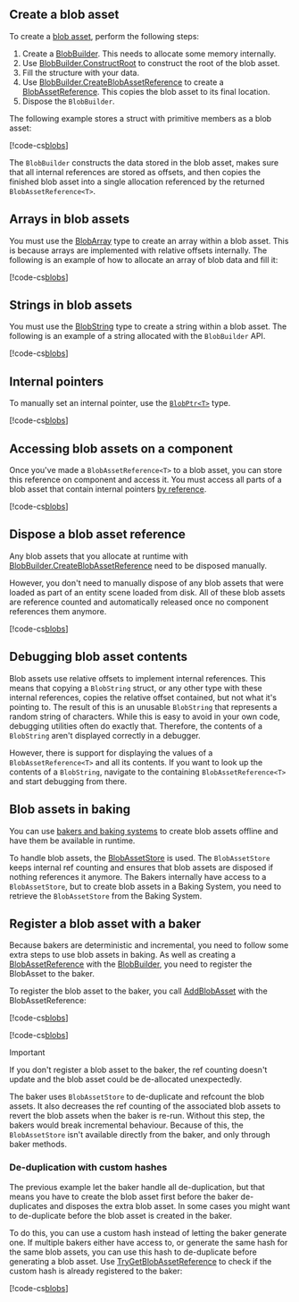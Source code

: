 ## Create a blob asset

To create a [blob asset](blob-assets-concept.md), perform the following steps:

1. Create a [BlobBuilder](xref:Unity.Entities.BlobBuilder). This needs to allocate some memory internally.
1. Use [BlobBuilder.ConstructRoot](xref:Unity.Entities.BlobBuilder.ConstructRoot*) to construct the root of the blob asset. 
1. Fill the structure with your data.
1. Use [BlobBuilder.CreateBlobAssetReference](xref:Unity.Entities.BlobBuilder.CreateBlobAssetReference*) to create a [BlobAssetReference](xref:Unity.Entities.BlobAssetReference`1). This copies the blob asset to its final location.
1. Dispose the `BlobBuilder`.

The following example stores a struct with primitive members as a blob asset:

[!code-cs[blobs](../DocCodeSamples.Tests/BlobAssetExamples.cs#CreateSimpleBlobAsset)]

The `BlobBuilder` constructs the data stored in the blob asset, makes sure that all internal references are stored as offsets, and then copies the finished blob asset into a single allocation referenced by the returned `BlobAssetReference<T>`.

## Arrays in blob assets

You must use the [BlobArray](xref:Unity.Entities.BlobArray`1) type to create an array within a blob asset. This is because arrays are implemented with relative offsets internally. The following is an example of how to allocate an array of blob data and fill it:

[!code-cs[blobs](../DocCodeSamples.Tests/BlobAssetExamples.cs#CreateBlobAssetWithArray)]

## Strings in blob assets
You must use the [BlobString](xref:Unity.Entities.BlobString) type to create a string within a blob asset. The following is an example of a string allocated with the `BlobBuilder` API.

[!code-cs[blobs](../DocCodeSamples.Tests/BlobAssetExamples.cs#CreateBlobAssetWithString)]

## Internal pointers

To manually set an internal pointer, use the [`BlobPtr<T>`](xref:Unity.Entities.BlobPtr`1) type.

[!code-cs[blobs](../DocCodeSamples.Tests/BlobAssetExamples.cs#CreateBlobAssetWithInternalPointer)]

## Accessing blob assets on a component
Once you've made a `BlobAssetReference<T>` to a blob asset, you can store this reference on component and access it. You must access all parts of a blob asset that contain internal pointers [by reference](blob-assets-concept.md#supported-data).

[!code-cs[blobs](../DocCodeSamples.Tests/BlobAssetExamples.cs#BlobAssetOnAComponent)]

## Dispose a blob asset reference

Any blob assets that you allocate at runtime with [BlobBuilder.CreateBlobAssetReference](xref:Unity.Entities.BlobBuilder.CreateBlobAssetReference*) need to be disposed manually. 

However, you don't need to manually dispose of any blob assets that were loaded as part of an entity scene loaded from disk. All of these blob assets are reference counted and automatically released once no component references them anymore.

[!code-cs[blobs](../DocCodeSamples.Tests/BlobAssetExamples.cs#BlobAssetInRuntime)]

## Debugging blob asset contents

Blob assets use relative offsets to implement internal references. This means that copying a `BlobString` struct, or any other type with these internal references, copies the relative offset contained, but not what it's pointing to. The result of this is an unusable `BlobString` that represents a random string of characters. While this is easy to avoid in your own code, debugging utilities often do exactly that. Therefore, the contents of a `BlobString` aren't displayed correctly in a debugger.

However, there is support for displaying the values of a `BlobAssetReference<T>` and all its contents. If you want to look up the contents of a `BlobString`, navigate to the containing `BlobAssetReference<T>` and start debugging from there.

## Blob assets in baking

You can use [bakers and baking systems](baking.md) to create blob assets offline and have them be available in runtime. 

To handle blob assets, the [BlobAssetStore](xref:Unity.Entities.BlobAssetStore) is used. The `BlobAssetStore` keeps internal ref counting and ensures that blob assets are disposed if nothing references it anymore. The Bakers internally have access to a `BlobAssetStore`, but to create blob assets in a Baking System, you need to retrieve the `BlobAssetStore` from the Baking System.

## Register a blob asset with a baker

Because bakers are deterministic and incremental, you need to follow some extra steps to use blob assets in baking. As well as creating a [BlobAssetReference](xref:Unity.Entities.BlobAssetReference`1) with the [BlobBuilder](xref:Unity.Entities.BlobBuilder), you need to register the BlobAsset to the baker. 

To register the blob asset to the baker, you call [AddBlobAsset](xref:Unity.Entities.IBaker.AddBlobAsset*) with the BlobAssetReference:

[!code-cs[blobs](../DocCodeSamples.Tests/BlobAssetBakingExamples.cs#BlobAssetBakerSetup)]

[!code-cs[blobs](../DocCodeSamples.Tests/BlobAssetBakingExamples.cs#SimpleBlobAssetBaker)]

> [!IMPORTANT]
> If you don't register a blob asset to the baker, the ref counting doesn't update and the blob asset could be de-allocated unexpectedly.

The baker uses `BlobAssetStore` to de-duplicate and refcount the blob assets. It also decreases the ref counting of the associated blob assets to revert the blob assets when the baker is re-run. Without this step, the bakers would break incremental behaviour. Because of this, the `BlobAssetStore` isn't available directly from the baker, and only through baker methods.

### De-duplication with custom hashes

The previous example let the baker handle all de-duplication, but that means you have to create the blob asset first before the baker de-duplicates and disposes the extra blob asset. In some cases you might want to de-duplicate before the blob asset is created in the baker. 

To do this, you can use a custom hash instead of letting the baker generate one. If multiple bakers either have access to, or generate the same hash for the same blob assets, you can use this hash to de-duplicate before generating a blob asset. Use [TryGetBlobAssetReference](xref:Unity.Entities.IBaker.TryGetBlobAssetReference*) to check if the custom hash is already registered to the baker:

[!code-cs[blobs](../DocCodeSamples.Tests/BlobAssetBakingExamples.cs#CustomHashBlobAssetBaker)]
